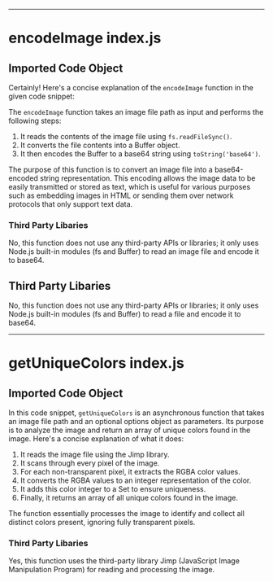 
  
  
  
  

---
# encodeImage index.js
## Imported Code Object
Certainly! Here's a concise explanation of the `encodeImage` function in the given code snippet:

The `encodeImage` function takes an image file path as input and performs the following steps:

1. It reads the contents of the image file using `fs.readFileSync()`.
2. It converts the file contents into a Buffer object.
3. It then encodes the Buffer to a base64 string using `toString('base64')`.

The purpose of this function is to convert an image file into a base64-encoded string representation. This encoding allows the image data to be easily transmitted or stored as text, which is useful for various purposes such as embedding images in HTML or sending them over network protocols that only support text data.

### Third Party Libaries

No, this function does not use any third-party APIs or libraries; it only uses Node.js built-in modules (fs and Buffer) to read an image file and encode it to base64.
## Third Party Libaries

No, this function does not use any third-party APIs or libraries; it only uses Node.js built-in modules (fs and Buffer) to read a file and encode it to base64.

---
# getUniqueColors index.js
## Imported Code Object
In this code snippet, `getUniqueColors` is an asynchronous function that takes an image file path and an optional options object as parameters. Its purpose is to analyze the image and return an array of unique colors found in the image. Here's a concise explanation of what it does:

1. It reads the image file using the Jimp library.
2. It scans through every pixel of the image.
3. For each non-transparent pixel, it extracts the RGBA color values.
4. It converts the RGBA values to an integer representation of the color.
5. It adds this color integer to a Set to ensure uniqueness.
6. Finally, it returns an array of all unique colors found in the image.

The function essentially processes the image to identify and collect all distinct colors present, ignoring fully transparent pixels.

### Third Party Libaries

Yes, this function uses the third-party library Jimp (JavaScript Image Manipulation Program) for reading and processing the image.

  
  
  
  